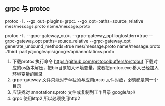 ## grpc 与 protoc

protoc -I . --go_out=plugins=grpc:. --go_opt=paths=source_relative mes/message.proto name/message.proto

protoc -I . --grpc-gateway_out=. --grpc-gateway_opt logtostderr=true --grpc-gateway_opt paths=source_relative
--grpc-gateway_opt generate_unbound_methods=true mes/message.proto name/message.proto
./third_party/googleapis/google/api/annotations.proto

1. 下载protoc 执行命令 https://github.com/protocolbuffers/protobuf 下载对应的os版本解压，把bin目录加入环境变量，或者把protoc.exe 移入已经加入环境变量的目录
2. grpc-gateway 文件只能对于单独的与应用proto 文件对应，必须都是同一个目录
3. 应该找对 annotations.proto 文件或复制到工作目录 google/api/
4. grpc 使用http2 所以必须使用http2